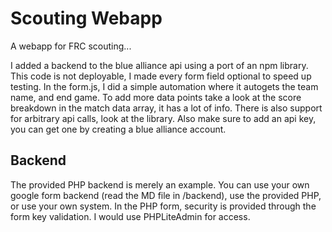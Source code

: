 # Scouting Webapp

A webapp for FRC scouting...

I added a backend to the blue alliance api using a port of an npm library. This code is not deployable, I made every form field optional to speed up testing. In the form.js, I did a simple automation where it autogets the team name, and end game. To add more data points take a look at the score breakdown in the match data array, it has a lot of info. There is also support for arbitrary api calls, look at the library. Also make sure to add an api key, you can get one by creating a blue alliance account.

## Backend

The provided PHP backend is merely an example. You can use your own google form backend (read the MD file in /backend), use the provided PHP, or use your own system. In the PHP form, security is provided through the form key validation. I would use PHPLiteAdmin for access.
